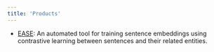 ```yaml
---
title: 'Products'
---
```


<!-- 2022.12: herokuが死亡 -->
<!-- - [Pong RL](https://agile-dusk-17033.herokuapp.com/): Pong game where you can play against an AI agent trained by reinforcement learning. -->

- [EASE](https://github.com/studio-ousia/ease): An automated tool for training sentence embeddings using contrastive learning between sentences and their related entities.
